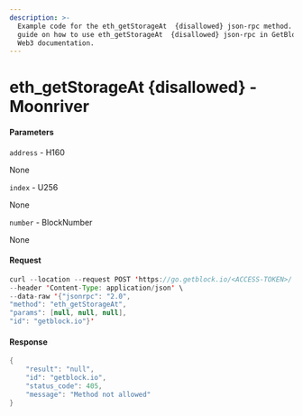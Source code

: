 ```yaml
---
description: >-
  Example code for the eth_getStorageAt  {disallowed} json-rpc method. Сomplete
  guide on how to use eth_getStorageAt  {disallowed} json-rpc in GetBlock.io
  Web3 documentation.
---
```


# eth\_getStorageAt {disallowed} - Moonriver

#### Parameters

`address` - H160

None

`index` - U256

None

`number` - BlockNumber

None

#### Request

```java
curl --location --request POST 'https://go.getblock.io/<ACCESS-TOKEN>/' \
--header 'Content-Type: application/json' \
--data-raw '{"jsonrpc": "2.0",
"method": "eth_getStorageAt",
"params": [null, null, null],
"id": "getblock.io"}'
```

#### Response

```java
{
    "result": "null",
    "id": "getblock.io",
    "status_code": 405,
    "message": "Method not allowed"
}
```
